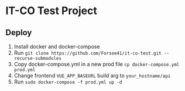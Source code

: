 # IT-CO Test Project

## Deploy

1. Install docker and docker-compose
1. Run `git clone https://github.com/Forsee41/it-co-test.git --recurse-submodules`
1. Copy docker-compose.yml in a new prod file `cp docker-compose.yml prod.yml`
1. Change frontend `VUE_APP_BASEURL` build arg to `your_hostname/api`
1. Run `sudo docker-compose -f prod.yml up -d`
